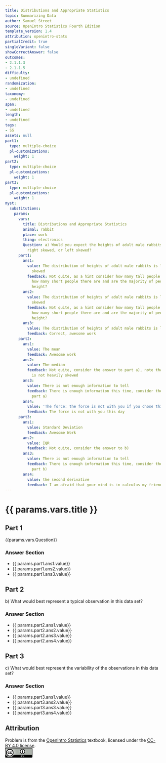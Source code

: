 ```yaml
---
title: Distributions and Appropriate Statistics
topic: Summarizing Data
author: Samuel Street
source: OpenIntro Statistics Fourth Edition
template_version: 1.4
attribution: openintro-stats
partialCredit: true
singleVariant: false
showCorrectAnswer: false
outcomes:
- 2.1.1.3
- 2.1.1.5
difficulty:
- undefined
randomization:
- undefined
taxonomy:
- undefined
span:
- undefined
length:
- undefined
tags:
- SS
assets: null
part1:
  type: multiple-choice
  pl-customizations:
    weight: 1
part2:
  type: multiple-choice
  pl-customizations:
    weight: 1
part3:
  type: multiple-choice
  pl-customizations:
    weight: 1
myst:
  substitutions:
    params:
      vars:
        title: Distributions and Appropriate Statistics
        animal: rabbit
        place: work
        thing: electronics
        Question: a) Would you expect the heights of adult male rabbits to be symmetric,
          right skewed, or left skewed?
      part1:
        ans1:
          value: The distribution of heights of adult male rabbits is likely right
            skewed
          feedback: Not quite, as a hint consider how many tall people there are to
            how many short people there are and are the majority of people of average
            height?
        ans2:
          value: The distribution of heights of adult male rabbits is likely left
            skewed
          feedback: Not quite, as a hint consider how many tall people there are to
            how many short people there are and are the majority of people of average
            height?
        ans3:
          value: The distribution of heights of adult male rabbits is likely symmetric
          feedback: Correct, awesome work
      part2:
        ans1:
          value: The mean
          feedback: Awesome work
        ans2:
          value: The median
          feedback: Not quite, consider the answer to part a), note that the data
            is not heavily skewed
        ans3:
          value: There is not enough information to tell
          feedback: There is enough information this time, consider the answer to
            part a)
        ans4:
          value: 'The force: the force is not with you if you chose this one'
          feedback: The force is not with you this day
      part3:
        ans1:
          value: Standard Deviation
          feedback: Awesome Work
        ans2:
          value: IQR
          feedback: Not quite, consider the answer to b)
        ans3:
          value: There is not enough information to tell
          feedback: There is enough information this time, consider the answer to
            part b)
        ans4:
          value: the second derivative
          feedback: I am afraid that your mind is in calculus my friend
---
```

# {{ params.vars.title }}

## Part 1

{{params.vars.Question}}

### Answer Section

- {{ params.part1.ans1.value}}
- {{ params.part1.ans2.value}}
- {{ params.part1.ans3.value}}

## Part 2

b) What would best represent a typical observation in this data set?

### Answer Section

- {{ params.part2.ans1.value}}
- {{ params.part2.ans2.value}}
- {{ params.part2.ans3.value}}
- {{ params.part2.ans4.value}}

## Part 3

c) What would best represent the variability of the observations in this data set?

### Answer Section

- {{ params.part3.ans1.value}}
- {{ params.part3.ans2.value}}
- {{ params.part3.ans3.value}}
- {{ params.part3.ans4.value}}

## Attribution

Problem is from the [OpenIntro Statistics](https://openintro.org/book/os/) textbook, licensed under the [CC-BY 4.0 license](https://creativecommons.org/licenses/by/4.0/).<br>![Image representing the Creative Commons 4.0 BY license.](https://raw.githubusercontent.com/firasm/bits/master/by.png)